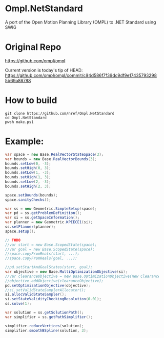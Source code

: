 # Ompl.NetStandard
A port of the Open Motion Planning Library (OMPL) to .NET Standard using SWIG

# Original Repo
https://github.com/ompl/ompl

Current version is today's tip of HEAD: 
https://github.com/ompl/ompl/commit/c94d586f7f39dc9df9e174357932985b69a86788

# How to build

```
git clone https://github.com/nref/Ompl.NetStandard
cd Ompl.NetStandard
pwsh make.ps1
```

# Example:
```cs
var space = new Base.RealVectorStateSpace(3);
var bounds = new Base.RealVectorBounds(3);
bounds.setLow(0, -3);
bounds.setHigh(0, 3);
bounds.setLow(1, -3);
bounds.setHigh(1, 3);
bounds.setLow(2, -3);
bounds.setHigh(2, 3);

space.setBounds(bounds);
space.sanityChecks();

var ss = new Geometric.SimpleSetup(space);
var pd = ss.getProblemDefinition();
var si = ss.getSpaceInformation();
var planner = new Geometric.KPIECE1(si);
ss.setPlanner(planner);
space.setup();

// TODO
//var start = new Base.ScopedState(space);
//var goal = new Base.ScopedState(space);
//space.copyFromReals(start, ...);
//space.copyFromReals(goal, ...);

//pd.setStartAndGoalStates(start, goal);
var objective = new Base.MultiOptimizationObjective(si);
//var clearanceObjective = new Base.OptimizationObjective(new ClearanceObjective(si));
//objective.addObjective(clearanceObjective);
pd.setOptimizationObjective(objective);
//si.setValidStateSamplerAllocator();
si.allocValidStateSampler();
si.setStateValidityCheckingResolution(0.01);
ss.solve(1);

var solution = ss.getSolutionPath();
var simplifier = ss.getPathSimplifier();

simplifier.reduceVertices(solution);
simplifier.smoothBSpline(solution, 3);
```
